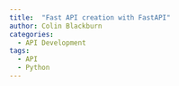 ```yaml
---
title:  "Fast API creation with FastAPI"
author: Colin Blackburn
categories:
  - API Development
tags:
  - API
  - Python
---
```

